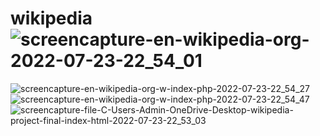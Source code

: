 # wikipedia![screencapture-en-wikipedia-org-2022-07-23-22_54_01](https://user-images.githubusercontent.com/102878103/180617228-229d3a86-3c1d-476e-b285-8786b9922229.png)
![screencapture-en-wikipedia-org-w-index-php-2022-07-23-22_54_27](https://user-images.githubusercontent.com/102878103/180617231-d3692f1a-0170-480e-be65-3905d49e4aff.png)
![screencapture-en-wikipedia-org-w-index-php-2022-07-23-22_54_47](https://user-images.githubusercontent.com/102878103/180617232-8d23a5fa-c0c4-4b25-b5ea-7c5c1c91c777.png)
![screencapture-file-C-Users-Admin-OneDrive-Desktop-wikipedia-project-final-index-html-2022-07-23-22_53_03](https://user-images.githubusercontent.com/102878103/180617235-d262dbbb-b1de-4c19-bb67-b13d6c2651af.png)
